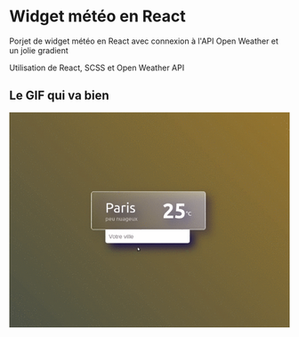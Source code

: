# Widget météo en React

Porjet de widget météo en React avec connexion à l'API Open Weather et un jolie gradient

Utilisation de React, SCSS et Open Weather API

## Le GIF qui va bien

![GIF Weather Widget](https://github.com/Pablomex/2022-WeatherWidget-Pablo/blob/master/2022-WeatherWidget-Screenshot/weatherWidget.gif)
